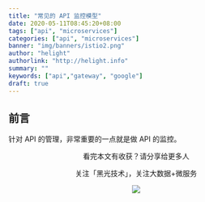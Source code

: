```yaml
---
title: "常见的 API 监控模型"
date: 2020-05-11T08:45:20+08:00
tags: ["api", "microservices"]
categories: ["api", "microservices"]
banner: "img/banners/istio2.png"
author: "helight"
authorlink: "http://helight.info"
summary: ""
keywords: ["api","gateway", "google"]
draft: true
---
```


## 前言

针对 API 的管理，非常重要的一点就是做 API 的监控。

<center>
看完本文有收获？请分享给更多人

关注「黑光技术」，关注大数据+微服务

![](/img/qrcode_helight_tech.jpg)
</center>